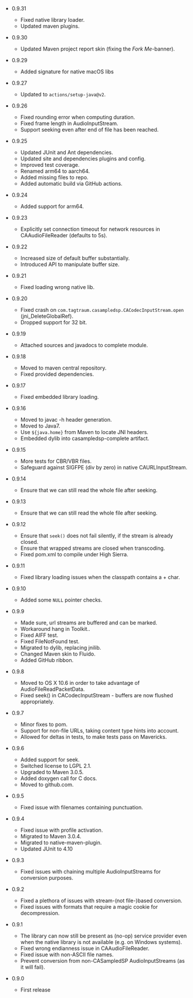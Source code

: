 - 0.9.31
  - Fixed native library loader.
  - Updated maven plugins.
 
 
- 0.9.30
   - Updated Maven project report skin (fixing the *Fork Me*-banner).


- 0.9.29

  - Added signature for native macOS libs


- 0.9.27

  - Updated to `actions/setup-java@v2`.


- 0.9.26

  - Fixed rounding error when computing duration.
  - Fixed frame length in AudioInputStream.
  - Support seeking even after end of file has been reached.


- 0.9.25

  - Updated JUnit and Ant dependencies.
  - Updated site and dependencies plugins and config.
  - Improved test coverage.
  - Renamed arm64 to aarch64.
  - Added missing files to repo.
  - Added automatic build via GitHub actions.


- 0.9.24

  - Added support for arm64.


- 0.9.23

  - Explicitly set connection timeout for network resources in CAAudioFileReader (defaults to 5s).


- 0.9.22

  - Increased size of default buffer substantially.
  - Introduced API to manipulate buffer size.


- 0.9.21

  - Fixed loading wrong native lib.


- 0.9.20

  - Fixed crash on `com.tagtraum.casampledsp.CACodecInputStream.open` (jni_DeleteGlobalRef).
  - Dropped support for 32 bit.


- 0.9.19

  - Attached sources and javadocs to complete module.


- 0.9.18

  - Moved to maven central repository.
  - Fixed provided dependencies.


- 0.9.17

  - Fixed embedded library loading.


- 0.9.16

  - Moved to javac -h header generation.
  - Moved to Java7.
  - Use `${java.home}` from Maven to locate JNI headers.
  - Embedded dylib into casampledsp-complete artifact.


- 0.9.15

  - More tests for CBR/VBR files.
  - Safeguard against SIGFPE (div by zero) in native CAURLInputStream.


- 0.9.14

  - Ensure that we can still read the whole file after seeking.


- 0.9.13

  - Ensure that we can still read the whole file after seeking.


- 0.9.12

  - Ensure that `seek()` does not fail silently, if the stream is already closed.
  - Ensure that wrapped streams are closed when transcoding.
  - Fixed pom.xml to compile under High Sierra.


- 0.9.11

  - Fixed library loading issues when the classpath contains a + char.


- 0.9.10

  - Added some `NULL` pointer checks.


- 0.9.9

  - Made sure, url streams are buffered and can be marked.
  - Workaround hang in Toolkit.<clinit>.
  - Fixed AIFF test.
  - Fixed FileNotFound test.
  - Migrated to dylib, replacing jnilib.
  - Changed Maven skin to Fluido.
  - Added GitHub ribbon.


- 0.9.8

  - Moved to OS X 10.6 in order to take advantage of AudioFileReadPacketData.
  - Fixed seek() in CACodecInputStream - buffers are now flushed appropriately.


- 0.9.7

  - Minor fixes to pom.
  - Support for non-file URLs, taking content type hints into account.
  - Allowed for deltas in tests, to make tests pass on Mavericks.


- 0.9.6

  - Added support for seek.
  - Switched license to LGPL 2.1.
  - Upgraded to Maven 3.0.5.
  - Added doxygen call for C docs.
  - Moved to github.com.


- 0.9.5

  - Fixed issue with filenames containing punctuation.


- 0.9.4

  - Fixed issue with profile activation.
  - Migrated to Maven 3.0.4.
  - Migrated to native-maven-plugin.
  - Updated JUnit to 4.10


- 0.9.3

  - Fixed issues with chaining multiple AudioInputStreams for conversion purposes.


- 0.9.2

  - Fixed a plethora of issues with stream-(not file-)based conversion.
  - Fixed issues with formats that require a magic cookie for decompression.


- 0.9.1

  - The library can now still be present as (no-op) service provider even when the native library is not available (e.g. on Windows systems).
  - Fixed wrong endianness issue in CAAudioFileReader.
  - Fixed issue with non-ASCII file names.
  - Prevent conversion from non-CASampledSP AudioInputStreams (as it will fail).


- 0.9.0

  - First release
